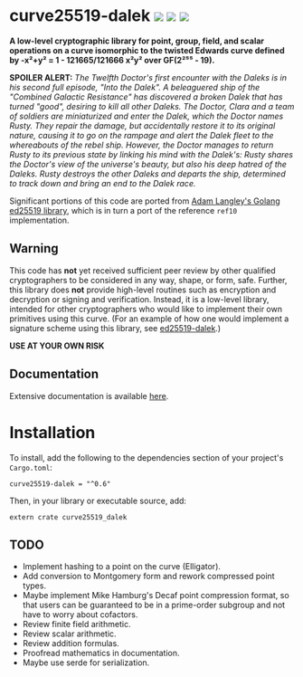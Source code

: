 
# curve25519-dalek  ![](https://img.shields.io/crates/v/curve25519-dalek.svg) ![](https://docs.rs/curve25519-dalek/badge.svg) ![](https://travis-ci.org/isislovecruft/curve25519-dalek.svg?branch=master)

**A low-level cryptographic library for point, group, field, and scalar
operations on a curve isomorphic to the twisted Edwards curve defined by -x²+y²
= 1 - 121665/121666 x²y² over GF(2²⁵⁵ - 19).**

**SPOILER ALERT:** *The Twelfth Doctor's first encounter with the Daleks is in
his second full episode, "Into the Dalek". A beleaguered ship of the "Combined
Galactic Resistance" has discovered a broken Dalek that has turned "good",
desiring to kill all other Daleks. The Doctor, Clara and a team of soldiers
are miniaturized and enter the Dalek, which the Doctor names Rusty. They
repair the damage, but accidentally restore it to its original nature, causing
it to go on the rampage and alert the Dalek fleet to the whereabouts of the
rebel ship. However, the Doctor manages to return Rusty to its previous state
by linking his mind with the Dalek's: Rusty shares the Doctor's view of the
universe's beauty, but also his deep hatred of the Daleks. Rusty destroys the
other Daleks and departs the ship, determined to track down and bring an end
to the Dalek race.*

Significant portions of this code are ported from [Adam Langley's
Golang ed25519 library](https://github.com/agl/ed25519), which is in
turn a port of the reference `ref10` implementation.

## Warning

This code has **not** yet received sufficient peer review by other qualified
cryptographers to be considered in any way, shape, or form, safe.  Further,
this library does **not** provide high-level routines such as encryption and
decryption or signing and verification.  Instead, it is a low-level library,
intended for other cryptographers who would like to implement their own
primitives using this curve.  (For an example of how one would implement a
signature scheme using this library, see
[ed25519-dalek](https://github.com/isislovecruft/ed25519-dalek).)

**USE AT YOUR OWN RISK**

## Documentation

Extensive documentation is available [here](https://docs.rs/curve25519-dalek).

# Installation

To install, add the following to the dependencies section of your project's
`Cargo.toml`:

    curve25519-dalek = "^0.6"

Then, in your library or executable source, add:

    extern crate curve25519_dalek

## TODO

* Implement hashing to a point on the curve (Elligator).
* Add conversion to Montgomery form and rework compressed point types.
* Maybe implement Mike Hamburg's Decaf point compression format, so that
  users can be guaranteed to be in a prime-order subgroup and not have to
  worry about cofactors.
* Review finite field arithmetic.
* Review scalar arithmetic.
* Review addition formulas.
* Proofread mathematics in documentation.
* Maybe use serde for serialization.

